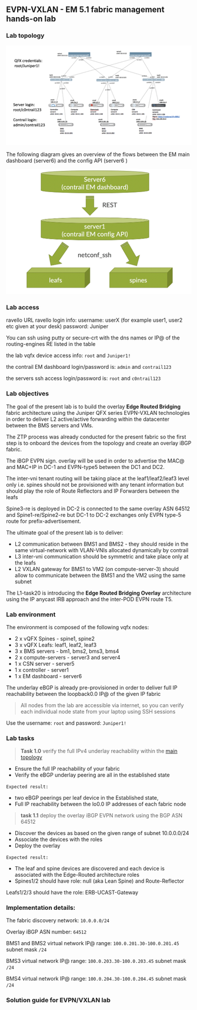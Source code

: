 ## EVPN-VXLAN - EM 5.1 fabric management hands-on lab


### Lab topology
![Lab topology-1](topologies/em_lab_main_topo.png)

The following diagram gives an overview of the flows between the EM main dashboard (server6) and the config API (server6 )

![Lab topology-1](topologies/em_lab_baseline_flow.png)
### Lab access ###

ravello URL
ravello login info:
username: userX (for example user1, user2 etc given at your desk)
password: Juniper


You can ssh using putty or secure-crt with the dns names or IP@ of the routing-engines RE listed in the table

the lab vqfx device access info: 
`root` and `Juniper1!`

the contrail EM dashboard login/password is:
`admin` and `contrail123`

the servers ssh access login/password is:
`root` and `c0ntrail123`

### Lab objectives

The goal of the present lab is to build the overlay **Edge Routed Bridging** fabric architecture using the Juniper QFX series EVPN-VXLAN technologies in order to deliver L2 active/active forwarding within the datacenter between the BMS servers and VMs. 

The ZTP process was already conducted for the present fabric so the first step is to onboard the devices from the topology and create an overlay iBGP fabric.

The iBGP EVPN sign. overlay will be used in order to advertise the MAC@ and MAC+IP in DC-1 and EVPN-type5 between the DC1 and DC2. 
 
The inter-vni tenant routing will be taking place at the leaf1/leaf2/leaf3 level only i.e. spines should not be provisioned with any tenant information but should play the role of Route Reflectors and IP Forwarders between the leafs

Spine3-re is deployed in DC-2 is connected to the same overlay ASN 64512 and  Spine1-re/Spine2-re but DC-1 to DC-2 exchanges only EVPN type-5 route for prefix-advertisement. 

The ultimate goal of the present lab is to deliver:
 - L2 communication between BMS1 and BMS2 - they should reside in the same virtual-network with VLAN-VNIs allocated dynamically by contrail
 - L3 inter-vni communication should be symmetric and take place only at the leafs 
 - L2 VXLAN gateway for BMS1 to VM2 (on compute-server-3) should allow to communicate between the BMS1 and the VM2 using the same subnet 

The L1-task20 is introducing the **Edge Routed Bridging Overlay** architecture using the IP anycast IRB approach and the inter-POD EVPN route T5. 
### Lab environment

The  environment is composed of the following vqfx nodes: 
- 2 x vQFX Spines - spine1, spine2
- 3 x vQFX Leafs: leaf1, leaf2, leaf3 
- 3 x BMS servers - bm1, bms2, bms3, bms4
- 2 x compute-servers - server3 and server4
- 1 x CSN server -  server5
- 1 x controller - server1
- 1 x EM dashboard - server6

The underlay eBGP is already pre-provisioned in order to deliver full IP reachability between the loopback0.0 IP@ of the given IP fabric 

> All nodes from the lab are accessible via internet, so you can verify each individual node state from your laptop using SSH sessions 

Use the username: `root` and password: `Juniper1!`


### Lab tasks


> **Task 1.0** verify the full IPv4 underlay reachability within the  [main topology](https://github.com/juniper-dc/techfest2019#lab-topology)


+ Ensure the full IP reachability of your fabric
+ Verify the eBGP underlay peering are all in the established state

`Expected result:` 
+ two eBGP peerings per leaf device in the Established state, 
+ Full IP reachability between the lo0.0 IP addresses of each fabric node


> **task 1.1** deploy the overlay iBGP EVPN network using the BGP ASN 64512

+ Discover the devices as based on the given range of subnet 10.0.0.0/24 
+ Associate the devices with the roles 
+ Deploy the overlay

`Expected result:`
+ The leaf and spine devices are discovered and each device is associated with the Edge-Routed architecture roles 
+ Spines1/2 should have role: null (aka Lean Spine) and Route-Reflector 

Leafs1/2/3 should have the role: ERB-UCAST-Gateway


### Implementation details: 

The fabric discovery network: `10.0.0.0/24` 

Overlay iBGP ASN number: `64512`

BMS1 and BMS2 virtual network IP@ range: `100.0.201.30-100.0.201.45` subnet mask `/24`

BMS3 virtual network IP@ range: `100.0.203.30-100.0.203.45` subnet mask `/24`

BMS4 virtual network IP@ range:  `100.0.204.30-100.0.204.45` subnet mask `/24`



### Solution guide for EVPN/VXLAN lab ####


